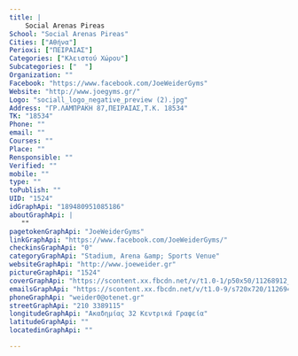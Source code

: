 ```yaml
---
title: |
    Social Arenas Pireas
School: "Social Arenas Pireas"
Cities: ["Αθήνα"]
Perioxi: ["ΠΕΙΡΑΙΑΣ"]
Categories: ["Κλειστού Χώρου"]
Subcategories: ["  "]
Organization: ""
Facebook: "https://www.facebook.com/JoeWeiderGyms"
Website: "http://www.joegyms.gr/"
Logo: "sociall_logo_negative_preview (2).jpg"
Address: "ΓΡ.ΛΑΜΠΡΑΚΗ 87,ΠΕΙΡΑΙΑΣ,Τ.Κ. 18534"
TK: "18534"
Phone: ""
email: ""
Courses: ""
Place: ""
Rensponsible: ""
Verified: ""
mobile: ""
type: ""
toPublish: ""
UID: "1524"
idGraphApi: "189480951085186"
aboutGraphApi: | 
   ""
pagetokenGraphApi: "JoeWeiderGyms"
linkGraphApi: "https://www.facebook.com/JoeWeiderGyms/"
checkinsGraphApi: "0"
categoryGraphApi: "Stadium, Arena &amp; Sports Venue"
websiteGraphApi: "http://www.joeweider.gr"
pictureGraphApi: "1524"
coverGraphApi: "https://scontent.xx.fbcdn.net/v/t1.0-1/p50x50/11268912_989024294464177_415160242707670571_n.jpg?oh=bf640dbe116a7c78f95a6a1c56d88b64&amp;oe=5B02EE23"
emailsGraphApi: "https://scontent.xx.fbcdn.net/v/t1.0-9/s720x720/11269490_989025097797430_8779118327681775592_n.jpg?oh=fa3d2aa4f34122c2351a74321aea300b&amp;oe=5B03F453"
phoneGraphApi: "weider0@otenet.gr"
streetGraphApi: "210 3389115"
longitudeGraphApi: "Ακαδημίας 32 Κεντρικά Γραφεία"
latitudeGraphApi: ""
locatedinGraphApi: ""

---
```




